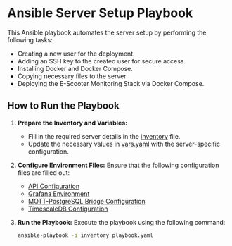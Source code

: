 # Ansible Server Setup Playbook

This Ansible playbook automates the server setup by performing the following tasks:

- Creating a new user for the deployment.
- Adding an SSH key to the created user for secure access.
- Installing Docker and Docker Compose.
- Copying necessary files to the server.
- Deploying the E-Scooter Monitoring Stack via Docker Compose.

## How to Run the Playbook

1. **Prepare the Inventory and Variables:**
   - Fill in the required server details in the [inventory](inventory) file.
   - Update the necessary values in [vars.yaml](vars/vars.yaml) with the server-specific configuration.

2. **Configure Environment Files:**
   Ensure that the following configuration files are filled out:
   - [API Configuration](../api/config.toml)
   - [Grafana Environment](../grafana/grafana.env)
   - [MQTT-PostgreSQL Bridge Configuration](../mqtt-postgresql-bridge/config.toml)
   - [TimescaleDB Configuration](../timescaledb/db.env)

3. **Run the Playbook:**
   Execute the playbook using the following command:

   ```bash
   ansible-playbook -i inventory playbook.yaml
   ```